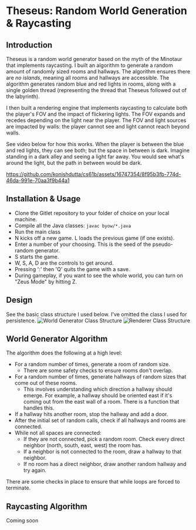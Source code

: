 # Theseus: Random World Generation & Raycasting

## Introduction
Theseus is a random world generator based on the myth
of the Minotaur that implements raycasting. I built an algorithm
to generate a random amount of randomly sized rooms and hallways.
The algorithm ensures there are *no islands*, meaning all rooms and hallways
are accessible. The algorithm generates random blue and red lights in rooms, along with a single
golden thread (representing the thread that Theseus followed out of the labyrinth).

I then built a rendering engine that implements raycasting to calculate both
the player's FOV and the impact of flickering lights. The FOV expands and recedes
depending on the light near the player. The FOV and light sources are impacted by
walls: the player cannot see and light cannot reach beyond walls.

See video below for how this works. When the player is between the blue and red lights, they can
see both; but the space in between is dark. Imagine standing in a dark alley and seeing a light
far away. You would see what's around the light, but the path in between would be dark.

https://github.com/konishdutta/cs61b/assets/16747354/8f95b3fb-774d-46da-991e-70aa3f9b44a1

## Installation & Usage
- Clone the Gitlet repository to your folder of choice on your local machine.
- Compile all the Java classes:
  ```javac byow/*.java```
- Run the main class
- N kicks off a new game. L loads the previous game (if one exists).
- Enter a number of your choosing. This is the seed of the pseudo-random generator.
- S starts the game.
- W, S, A, D are the controls to get around.
- Pressing ':' then 'Q' quits the game with a save.
- During gameplay, if you want to see the whole world, you can turn on "Zeus Mode" by hitting Z.

## Design
See the basic class structure I used below. I've omitted the class I used for persistence.
![World Generator Class Structure](https://github.com/konishdutta/cs61b/assets/16747354/d873549e-c9e7-42a8-be28-a1e6c7ee366e)
![Renderer Class Structure](https://github.com/konishdutta/cs61b/assets/16747354/3a1b43be-aeff-4099-82c2-d8b2dd864af2)

## World Generator Algorithm
The algorithm does the following at a high level:
- For a random number of times, generate a room of random size.
   - There are some safety checks to ensure rooms don't overlap.
- For a random number of times, generate hallways of random sizes that come out of these rooms.
   - This involves understanding which direction a hallway should emerge. For example, a hallway should be oriented east if it's coming out from the east wall of a room. There is a function that handles this.
- If a hallway hits another room, stop the hallway and add a door.
- After the initial set of random calls, check if all hallways and rooms are connected.
- While not all spaces are connected:
   - If they are not connected, pick a random room. Check every direct neighbor (north, south, east, west) the room has.
   - If a neighbor is not connected to the room, draw a hallway to that neighbor.
   - If no room has a direct neighbor, draw another random hallway and try again.

There are some checks in place to ensure that while loops are forced to terminate.

## Raycasting Algorithm
Coming soon
